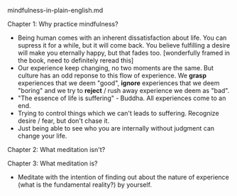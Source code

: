 mindfulness-in-plain-english.md

Chapter 1: Why practice mindfulness? 
- Being human comes with an inherent dissatisfaction about life. You can supress it for a while, but it will come back. You believe fulfilling a desire will make you eternally happy, but that fades too. [wonderfully framed in the book, need to definitely reread this]
- Our experience keep changing, no two moments are the same. But culture has an odd reponse to this flow of experience. We **grasp** experiences that we deem "good", **ignore** experiences that we deem "boring" and we try to **reject** / rush away experience we deem as "bad". 
- "The essence of life is suffering" - Buddha. All experiences come to an end. 
- Trying to control things which we can't leads to suffering. Recognize desire / fear, but don't chase it. 
- Just being able to see who you are internally without judgment can change your life. 

Chapter 2: What meditation isn't?

Chapter 3: What meditation is?
- Meditate with the intention of finding out about the nature of experience (what is the fundamental reality?) by yourself. 
